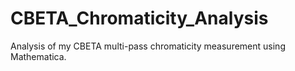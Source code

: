 # CBETA_Chromaticity_Analysis
Analysis of my CBETA multi-pass chromaticity measurement using Mathematica.
